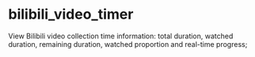 # bilibili_video_timer
View Bilibili video collection time information: total duration, watched duration, remaining duration, watched proportion and real-time progress;
